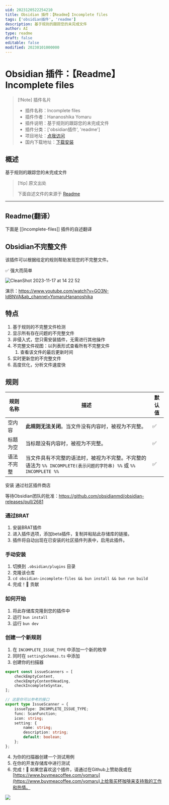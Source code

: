 ```yaml
---
uid: 2023120522254210
title: Obsidian 插件：【Readme】Incomplete files
tags: ['obsidian插件', 'readme']
description: 基于规则的跟踪您的未完成文件
author: AI
type: readme
draft: false
editable: false
modified: 20230101000000
---
```


# Obsidian 插件：【Readme】Incomplete files

> [!Note] 插件名片
> - 插件名称：Incomplete files
> - 插件作者：Hananoshika Yomaru
> - 插件说明：基于规则的跟踪您的未完成文件
> - 插件分类：['obsidian插件', 'readme']
> - 项目地址：[点我访问](https://github.com/HananoshikaYomaru/obsidian-incomplete-files)
> - 国内下载地址：[下载安装](https://pkmer.cn/products/plugin/pluginMarket/?incomplete-files)

## 概述

基于规则的跟踪您的未完成文件



> [!tip] 原文出处
> 
>下面自述文件的来源于 [Readme](https://ghproxy.net/https://raw.githubusercontent.com/HananoshikaYomaru/obsidian-incomplete-files/master/README.md)
> 

---

## Readme(翻译）

下面是 [[incomplete-files]] 插件的自述翻译


## Obsidian不完整文件

该插件可以根据给定的规则帮助发现您的不完整文件。

✅ 强大而简单

![CleanShot 2023-11-17 at 14 22 52](https://github.com/HananoshikaYomaru/obsidian-incomplete-files/assets/43137033/a9555c5a-7ac4-47d1-bd32-1066a009deab)


演示：https://www.youtube.com/watch?v=GO3N-IdBNVA&ab_channel=YomaruHananoshika
## 特点

1. 基于规则的不完整文件检测
2. 显示所有存在问题的不完整文件
3. 非侵入式，您只需安装插件，无需进行其他操作
4. 不完整文件视图：以列表形式查看所有不完整文件
   1. 查看该文件的最后更新时间
5. 实时更新您的不完整文件
6. 高度优化，分析文件速度快
## 规则

| 规则名称 | 描述 | 默认值 |
| -- | -- | -- |
| 空内容 | **此规则无法关闭**。当文件没有内容时，被视为不完整。 | ✅ |
| 标题为空 | 当标题没有内容时，被视为不完整。 | ✅ |
| 语法不完整 | 当文件具有不完整的语法时，被视为不完整。不完整的语法为 `%% INCOMPLETE(表示问题的字符串) %%` 或 `%% INCOMPLETE %%` | ✅ |
安装
通过社区插件商店

等待Obsidian团队的批准：https://github.com/obsidianmd/obsidian-releases/pull/2681
### 通过BRAT

1. 安装BRAT插件
2. 进入插件选项，添加beta插件，复制并粘贴此存储库的链接。
3. 插件将自动出现在已安装的社区插件列表中，启用此插件。
### 手动安装

1. 切换到 `.obsidian/plugins` 目录
2. 克隆该仓库
3. `cd obsidian-incomplete-files && bun install && bun run build`
4. 完成！🎉
贡献
### 如何开始

1. 将此存储库克隆到您的插件中
2. 运行 `bun install`
3. 运行 `bun dev`
### 创建一个新规则

1. 在 `INCOMPLETE_ISSUE_TYPE` 中添加一个新的枚举
2. 同时在 `settingSchemas.ts` 中添加
3. 创建你的扫描器

```ts
export const issueScanners = [
	checkEmptyContent,
	checkEmptyContentHeading,
	checkIncompleteSyntax,
];

// 这是你可以参考的接口
export type IssueScanner = {
	issueType: INCOMPLETE_ISSUE_TYPE;
	func: ScanFunction;
	icon: string;
	setting: {
		name: string;
		description: string;
		default: boolean;
	};
};
```

4. 为你的扫描器创建一个测试用例
5. 在你的开发存储库中进行测试
6. 完成！🎉
如果您喜欢这个插件，请通过在Github上赞助我或在[https://www.buymeacoffee.com/yomaru](https://www.buymeacoffee.com/yomaru)上给我买杯咖啡来支持我的工作和热情。

[![](https://img.shields.io/static/v1?label=Sponsor&message=%E2%9D%A4&logo=GitHub&color=%23fe8e86)](https://github.com/sponsors/hananoshikayomaru) 




